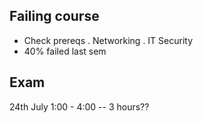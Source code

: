 Failing course
--------------
- Check prereqs
	. Networking
	. IT Security
- 40% failed last sem

Exam
------------
24th July 1:00 - 4:00 -- 3 hours??
